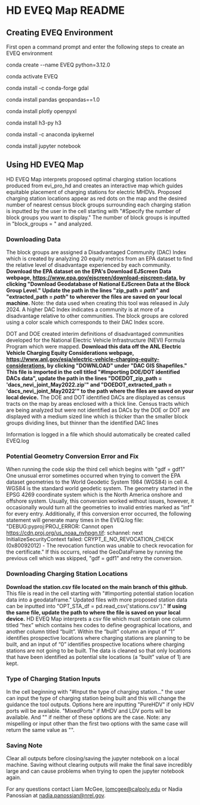 # HD EVEQ Map README
## Creating EVEQ Environment
First open a command prompt and enter the following steps to create an EVEQ environment

conda create --name EVEQ python=3.12.0

conda activate EVEQ

conda install -c conda-forge gdal

conda install pandas geopandas==1.0 

conda install plotly openpyxl

conda install h3-py h3

conda install -c anaconda ipykernel

conda install jupyter notebook


## Using HD EVEQ Map
HD EVEQ Map interprets proposed optimal charging station locations produced from evi_pro_hd and creates an interactive map which guides equitable placement of charging stations for electric MHDVs. 
Proposed charging station locations appear as red dots on the map and the desired number of nearest census block groups surrounding each charging station is inputted by the user in the cell starting with "#Specify the number of block groups you want to display." The number of block groups is inputted in "block_groups = " and analyzed.

### Downloading Data
The block groups are assigned a Disadvantaged Community (DAC) Index which is created by analyzing 20 equity metrics from an EPA dataset to find the relative level of disadvantage experienced by each community. **Download the EPA dataset on the EPA's Download EJScreen Data webpage, https://www.epa.gov/ejscreen/download-ejscreen-data, by clicking "Download Geodatabase of National EJScreen Data at the Block Group Level."** **Update the path in the lines "zip_path = *path*" and "extracted_path = *path*" to wherever the files are saved on your local machine.** Note: the data used when creating this tool was released in July 2024. 
A higher DAC Index indicates a community is at more of a disadvantage relative to other communities. The block groups are colored using a color scale which corresponds to their DAC Index score. 

DOT and DOE created interim definitions of disadvantaged communities developed for the National Electric Vehicle Infrastructure (NEVI) Formula Program which were mapped. **Download this data off the ANL Electric Vehicle Charging Equity Considerations webpage, https://www.anl.gov/esia/electric-vehicle-charging-equity-considerations, by clicking "DOWNLOAD" under "DAC GIS Shapefiles."** **This file is imported in the cell titled "#Importing DOE/DOT identified DACs data", update the path in the lines "DOEDOT_zip_path = 'dacs_nevi_joint_May2022.zip'" and "DOEDOT_extracted_path = 'dacs_nevi_joint_May2022'" to the path where the files are saved on your local device.** The DOE and DOT identified DACs are displayed as census tracts on the map by areas enclosed with a thick line. Census tracts which are being analyzed but were not identified as DACs by the DOE or DOT are displayed with a medium sized line which is thicker than the smaller block groups dividing lines, but thinner than the identified DAC lines

Information is logged in a file which should automatically be created called EVEQ.log

### Potential Geometry Conversion Error and Fix
When running the code skip the third cell which begins with "gdf = gdf1"
One unusual error sometimes occurred when trying to convert the EPA dataset geometries to the World Geodetic System 1984 (WGS84) in cell 4. WGS84 is the standard world geodetic system. The geometry started in the EPSG 4269 coordinate system which is the North America onshore and offshore system. Usually, this conversion worked without issues, however, it occasionally would turn all the geometries to invalid entries marked as “inf” for every entry. Additionally, if this conversion error occurred, the following statement will generate many times in the EVEQ.log file: "DEBUG:pyproj:PROJ_ERROR: Cannot open https://cdn.proj.org/us_noaa_nvhpgn.tif: schannel: next InitializeSecurityContext failed: CRYPT_E_NO_REVOCATION_CHECK (0x80092012) - The revocation function was unable to check revocation for the certificate." If this occurrs, reload the GeoDataFrame by running the previous cell which was skipped, "gdf = gdf1" and retry the conversion.

### Downloading Charging Station Locations
**Download the station.csv file located on the main branch of this github.** This file is read in the cell starting with "#Importing potential station location data into a geodataframe." Updated files with more proposed station data can be inputted into "OPT_STA_df = pd.read_csv('stations.csv')." **If using the same file, update the path to where the file is saved on your local device.** HD EVEQ Map interprets a csv file which must contain one column titled “hex” which contains hex codes to define geographical locations, and another column titled “built”. Within the “built” column an input of “1” identifies prospective locations where charging stations are planning to be built, and an input of “0” identifies prospective locations where charging stations are not going to be built.  The data is cleaned so that only locations that have been identified as potential site locations (a “built” value of 1) are kept.

### Type of Charging Station Inputs
In the cell beginning with "#Input the type of charging station..." the user can input the type of charging station being built and this will change the guidance the tool outputs. Options here are inputting "PureHDV" if only HDV ports will be available. "MixedPorts" if MHDV and LDV ports will be available. And "" if neither of these options are the case. Note: any mispelling or input other than the first two options with the same case will return the same value as "".

### Saving Note
Clear all outputs before closing/saving the jupyter notebook on a local machine. Saving without clearing outputs will make the final save incredibly large and can cause problems when trying to open the jupyter notebook again.

For any questions contact Liam McGee, lomcgee@calpoly.edu or Nadia Panossian at nadia.panossian@nrel.gov.

